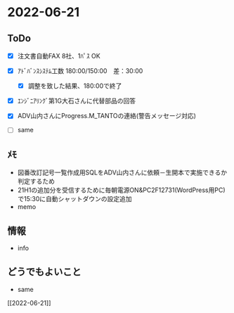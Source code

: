 # 2022-06-21

## ToDo
- [x] 注文書自動FAX 8社、1ﾊﾟｽ OK
- [x] ｱﾄﾞﾊﾞﾝｽｼｽﾃﾑ工数 180:00/150:00　差：30:00
	- [x] 調整を致した結果、180:00で終了
- [x] ｴﾝｼﾞﾆｱﾘﾝｸﾞ第1G大石さんに代替部品の回答
- [x] ADV山内さんにProgress.M_TANTOの連絡(警告メッセージ対応)
- [ ] same


## ﾒﾓ
- 図番改訂記号一覧作成用SQLをADV山内さんに依頼－生開本で実施できるか判定するため
- 21H1の追加分を受信するために毎朝電源ON&PC2F12731(WordPress用PC)で15:30に自動シャットダウンの設定追加
- memo


## 情報
- info


## どうでもよいこと
- same


[[2022-06-21]]

